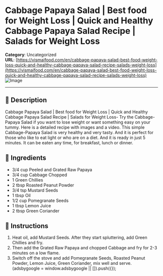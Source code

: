# Cabbage Papaya Salad | Best food for Weight Loss | Quick and Healthy Cabbage Papaya Salad Recipe | Salads for Weight Loss

**Category**: Uncategorized  
**URL**: [https://vismaifood.com/en/cabbage-papaya-salad-best-food-weight-loss-quick-and-healthy-cabbage-papaya-salad-recipe-salads-weight-loss](https://vismaifood.com/en/cabbage-papaya-salad-best-food-weight-loss-quick-and-healthy-cabbage-papaya-salad-recipe-salads-weight-loss)  
![Image](https://vismaifood.com/storage/app/uploads/public/a77/8f2/fc2/thumb__1200_0_0_0_auto.jpg)

---

## 📝 Description
Cabbage Papaya Salad | Best food for Weight Loss | Quick and Healthy Cabbage Papaya Salad Recipe | Salads for Weight Loss- Try the Cabbage-Papaya Salad if you want to lose weight or want something easy on your tummy. Here is a detailed recipe with images and a video. This simple Cabbage-Papaya Salad is very healthy and very tasty. And it is perfect for those who like to eat light or who are on a diet. And it is ready in just 5 minutes. It can be eaten any time, for breakfast, lunch or dinner.



## 🧂 Ingredients
- 3/4 cup Peeled and Grated Raw Papaya
- 3/4 cup Cabbage Chopped
- 1 Green Chillies
- 2 tbsp Roasted Peanut Powder
- 3/4 tsp Mustard Seeds
- 1 tbsp Oil
- 1/2 cup Pomegranate Seeds
- 1 tbsp Lemon Juice
- 2 tbsp Green Coriander

## 🍳 Instructions
1. Heat oil, add Mustard Seeds. After they start spluttering, add Green Chillies and fry.
2. Then add the Grated Raw Papaya and chopped Cabbage and fry for 2-3 minutes on a low flame.
3. Switch off the stove and add Pomegranate Seeds, Roasted Peanut Powder, Lemon Juice, Green Coriander, mix well and serve. (adsbygoogle = window.adsbygoogle || []).push({});


